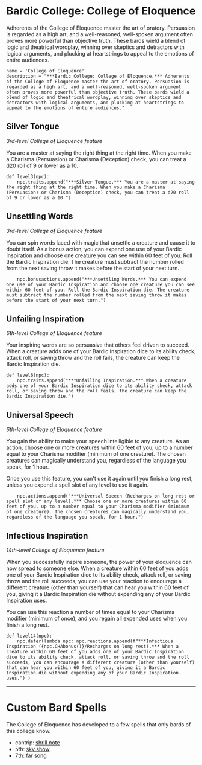 # Bardic College: College of Eloquence
Adherents of the College of Eloquence master the art of oratory. Persuasion is regarded as a high art, and a well-reasoned, well-spoken argument often proves more powerful than objective truth. These bards wield a blend of logic and theatrical wordplay, winning over skeptics and detractors with logical arguments, and plucking at heartstrings to appeal to the emotions of entire audiences.

```
name = 'College of Eloquence'
description = "***Bardic College: College of Eloquence.*** Adherents of the College of Eloquence master the art of oratory. Persuasion is regarded as a high art, and a well-reasoned, well-spoken argument often proves more powerful than objective truth. These bards wield a blend of logic and theatrical wordplay, winning over skeptics and detractors with logical arguments, and plucking at heartstrings to appeal to the emotions of entire audiences."
```

## Silver Tongue
*3rd-level College of Eloquence feature*

You are a master at saying the right thing at the right time. When you make a Charisma (Persuasion) or Charisma (Deception) check, you can treat a d20 roll of 9 or lower as a 10.

```
def level3(npc):
    npc.traits.append("***Silver Tongue.*** You are a master at saying the right thing at the right time. When you make a Charisma (Persuasion) or Charisma (Deception) check, you can treat a d20 roll of 9 or lower as a 10.")
```

## Unsettling Words
*3rd-level College of Eloquence feature*

You can spin words laced with magic that unsettle a creature and cause it to doubt itself. As a bonus action, you can expend one use of your Bardic Inspiration and choose one creature you can see within 60 feet of you. Roll the Bardic Inspiration die. The creature must subtract the number rolled from the next saving throw it makes before the start of your next turn. 

```
    npc.bonusactions.append("***Unsettling Words.*** You can expend one use of your Bardic Inspiration and choose one creature you can see within 60 feet of you. Roll the Bardic Inspiration die. The creature must subtract the number rolled from the next saving throw it makes before the start of your next turn.")
```

## Unfailing Inspiration
*6th-level College of Eloquence feature*

Your inspiring words are so persuasive that others feel driven to succeed. When a creature adds one of your Bardic Inspiration dice to its ability check, attack roll, or saving throw and the roll fails, the creature can keep the Bardic Inspiration die.

```
def level6(npc):
    npc.traits.append("***Unfailing Inspiration.*** When a creature adds one of your Bardic Inspiration dice to its ability check, attack roll, or saving throw and the roll fails, the creature can keep the Bardic Inspiration die.")
```

## Universal Speech
*6th-level College of Eloquence feature*

You gain the ability to make your speech intelligible to any creature. As an action, choose one or more creatures within 60 feet of you, up to a number equal to your Charisma modifier (minimum of one creature). The chosen creatures can magically understand you, regardless of the language you speak, for 1 hour.

Once you use this feature, you can't use it again until you finish a long rest, unless you expend a spell slot of any level to use it again. 

```
    npc.actions.append("***Universal Speech (Recharges on long rest or spell slot of any level).*** Choose one or more creatures within 60 feet of you, up to a number equal to your Charisma modifier (minimum of one creature). The chosen creatures can magically understand you, regardless of the language you speak, for 1 hour.")
```

## Infectious Inspiration
*14th-level College of Eloquence feature*

When you successfully inspire someone, the power of your eloquence can now spread to someone else. When a creature within 60 feet of you adds one of your Bardic Inspiration dice to its ability check, attack roll, or saving throw and the roll succeeds, you can use your reaction to encourage a different creature (other than yourself) that can hear you within 60 feet of you, giving it a Bardic Inspiration die without expending any of your Bardic Inspiration uses.

You can use this reaction a number of times equal to your Charisma modifier (minimum of once), and you regain all expended uses when you finish a long rest. 

```
def level14(npc):
    npc.defer(lambda npc: npc.reactions.append(f"***Infectious Inspiration ({npc.CHAbonus()}/Recharges on long rest).*** When a creature within 60 feet of you adds one of your Bardic Inspiration dice to its ability check, attack roll, or saving throw and the roll succeeds, you can encourage a different creature (other than yourself) that can hear you within 60 feet of you, giving it a Bardic Inspiration die without expending any of your Bardic Inspiration uses.") )
```

---

# Custom Bard Spells
The College of Eloquence has developed to a few spells that only bards of this college know.

* cantrip: [shrill note]()
* 5th: [sky show]()
* 7th: [far song]()
